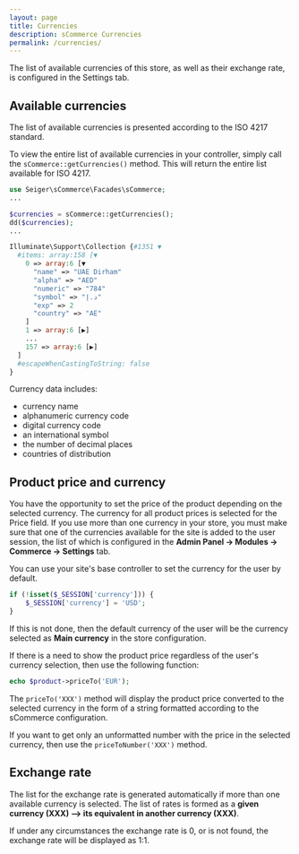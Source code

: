```yaml
---
layout: page
title: Currencies
description: sCommerce Currencies
permalink: /currencies/
---
```


The list of available currencies of this store, as well as their exchange rate,
is configured in the Settings tab.

## Available currencies

The list of available currencies is presented according to the ISO 4217 standard.

To view the entire list of available currencies in your controller, simply call
the `sCommerce::getCurrencies()` method. This will return the entire list available for ISO 4217.

```php
use Seiger\sCommerce\Facades\sCommerce;
...

$currencies = sCommerce::getCurrencies();
dd($currencies);
...

Illuminate\Support\Collection {#1351 ▼
  #items: array:158 [▼
    0 => array:6 [▼
      "name" => "UAE Dirham"
      "alpha" => "AED"
      "numeric" => "784"
      "symbol" => "د.إ"
      "exp" => 2
      "country" => "AE"
    ]
    1 => array:6 [▶]
    ...
    157 => array:6 [▶]
  ]
  #escapeWhenCastingToString: false
}
```

Currency data includes:
- currency name
- alphanumeric currency code
- digital currency code
- an international symbol
- the number of decimal places
- countries of distribution

## Product price and currency

You have the opportunity to set the price of the product depending on the selected currency.
The currency for all product prices is selected for the Price field.
If you use more than one currency in your store, you must make sure that one of
the currencies available for the site is added to the user session, the list of which is configured
in the **Admin Panel -> Modules -> Commerce -> Settings** tab.

You can use your site's base controller to set the currency for the user by default.

```php
if (!isset($_SESSION['currency'])) {
    $_SESSION['currency'] = 'USD';
}
```

If this is not done, then the default currency of the user will be the currency selected as
**Main currency** in the store configuration.

If there is a need to show the product price regardless of the user's currency selection,
then use the following function:

```php
echo $product->priceTo('EUR');
```

The `priceTo('XXX')` method will display the product price converted to the selected currency
in the form of a string formatted according to the sCommerce configuration.

If you want to get only an unformatted number with the price in the selected currency,
then use the `priceToNumber('XXX')` method.

## Exchange rate

The list for the exchange rate is generated automatically if more than one available currency
is selected. The list of rates is formed as a **given currency (XXX) --> its equivalent in another
currency (XXX)**.

If under any circumstances the exchange rate is 0, or is not found, the exchange rate
will be displayed as 1:1.